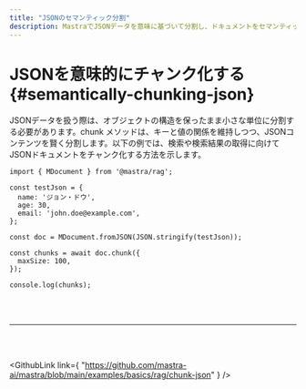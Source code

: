 ```yaml
---
title: "JSONのセマンティック分割"
description: MastraでJSONデータを意味に基づいて分割し、ドキュメントをセマンティックにチャンク化します。
---
```


# JSONを意味的にチャンク化する \{#semantically-chunking-json\}

JSONデータを扱う際は、オブジェクトの構造を保ったまま小さな単位に分割する必要があります。chunk メソッドは、キーと値の関係を維持しつつ、JSONコンテンツを賢く分割します。以下の例では、検索や検索結果の取得に向けてJSONドキュメントをチャンク化する方法を示します。

```tsx copy
import { MDocument } from '@mastra/rag';

const testJson = {
  name: 'ジョン・ドウ',
  age: 30,
  email: 'john.doe@example.com',
};

const doc = MDocument.fromJSON(JSON.stringify(testJson));

const chunks = await doc.chunk({
  maxSize: 100,
});

console.log(chunks);
```

<br />

<br />

<hr className="dark:border-[#404040] border-gray-300" />

<br />

<br />

<GithubLink
  link={
"https://github.com/mastra-ai/mastra/blob/main/examples/basics/rag/chunk-json"
}
/>
